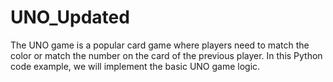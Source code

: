# UNO_Updated
The UNO game is a popular card game where players need to match the color or match the number on the card of the previous player. In this Python code example, we will implement the basic UNO game logic.
